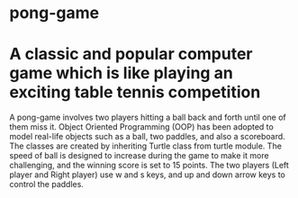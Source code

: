 # pong-game
# A classic and popular computer game which is like playing an exciting table tennis competition

A pong-game involves two players hitting a ball back and forth until one of them miss it. Object Oriented Programming (OOP) has been adopted to model real-life objects such as a ball, two paddles, and also a scoreboard. The classes are created by inheriting Turtle class from turtle module. The speed of ball is designed to increase during the game to make it more challenging, and the winning score is set to 15 points. The two players (Left player and Right player) use w and s keys, and up and down arrow keys to control the paddles.
